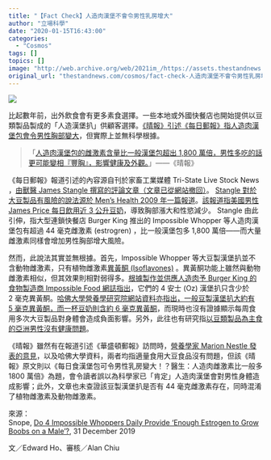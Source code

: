 ```yaml
---
title: "【Fact Check】人造肉漢堡不會令男性乳房增大"
author: "立場科學"
date: "2020-01-15T16:43:00"
categories:
  - "Cosmos"
tags: []
topics: []
image: "http://web.archive.org/web/2021im_/https://assets.thestandnews.com/media/photos/20200115-06_Mimkn_ankN4bt.png"
original_url: "thestandnews.com/cosmos/fact-check-人造肉漢堡不會令男性乳房增大"
---
```

![](http://web.archive.org/web/2021im_/https://assets.thestandnews.com/media/photos/20200115-06_Mimkn_ankN4bt.png)

比起數年前，出外飲食會有更多素食選擇。一些本地或外國快餐店也開始提供以豆類製品製成的「人造漢堡扒」供顧客選擇。[《晴報》](http://web.archive.org/web/20211229063814/https://skypost.ulifestyle.com.hk/article/2541757/%E6%AF%8F%E6%97%A5%E9%A3%9F%E6%BC%A2%E5%A0%A1%E5%8C%85%E5%8F%AF%E4%BB%A4%E7%94%B7%E6%80%A7%E4%B9%B3%E6%88%BF%E8%AE%8A%E5%A4%A7%EF%BC%81%EF%BC%9F%E9%86%AB%E7%94%9F%EF%BC%9A%E4%BA%BA%E9%80%A0%E8%82%89%E9%9B%8C%E6%BF%80%E7%B4%A0%E6%AF%94%E4%B8%80%E8%88%AC%E5%A4%9A1800%E8%90%AC%E5%80%8D)[引述《每日郵報》指人造肉漢堡包會令男性胸部變大](http://web.archive.org/web/20211229063814/https://www.dailymail.co.uk/news/article-7832593/Veterinarian-says-Impossible-Whopper-make-men-grow-breasts-soy-proteins.html)，但實際上並無科學根據。

> 「[人造肉漢堡包的雌激素含量比一般漢堡包超出 1,800 萬倍，男性多吃的話更可能變相『豐胸』，影響健康及外觀。](http://web.archive.org/web/20211229063814/https://skypost.ulifestyle.com.hk/article/2541757/%E6%AF%8F%E6%97%A5%E9%A3%9F%E6%BC%A2%E5%A0%A1%E5%8C%85%E5%8F%AF%E4%BB%A4%E7%94%B7%E6%80%A7%E4%B9%B3%E6%88%BF%E8%AE%8A%E5%A4%A7%EF%BC%81%EF%BC%9F%E9%86%AB%E7%94%9F%EF%BC%9A%E4%BA%BA%E9%80%A0%E8%82%89%E9%9B%8C%E6%BF%80%E7%B4%A0%E6%AF%94%E4%B8%80%E8%88%AC%E5%A4%9A1800%E8%90%AC%E5%80%8D)」——《晴報》

《每日郵報》報道引述的內容源自刊於家畜工業媒體 Tri-State Live Stock News ，[由獸醫 James Stangle 撰寫的評論文章（文章已從網站撤回）](http://web.archive.org/web/20211229063814/http://archive.ph/4akeJ)。 [Stangle 對於大豆製品有風險的說法源於 Men’s Health 2009 年一篇報道](http://web.archive.org/web/20211229063814/https://www.tsln.com/opinion/guest-opinion-by-dr-jim-stangle-dvm-the-impossible-whopper-retraction-sort-of/)。[該報道指美國男性 James Price 每日飲用近 3 公升豆奶](http://web.archive.org/web/20211229063814/https://www.menshealth.com/nutrition/a19539170/soys-negative-effects/)，導致胸部漲大和性慾減少。 Stangle 由此引伸，指大型連鎖快餐店 Burger King 推出的 Impossible Whopper 等人造肉漢堡包有超過 44 毫克雌激素 (estrogren) ，比一般漢堡包多 1,800 萬倍——而大量雌激素同樣會增加男性胸部增大風險。

然而，此說法其實並無根據。首先，Impossible Whopper 等大豆製漢堡扒並不含動物雌激素，只有植物雌激素[異黃酮 (Isoflavones)](http://web.archive.org/web/20211229063814/https://en.wikipedia.org/wiki/Isoflavone) 。異黃酮功能上雖然與動物雌激素相似，但其效果則相對弱得多。[根據製作並供應人造肉予 Burger King 的食物製造商 Impossible Food 網誌指出](http://web.archive.org/web/20211229063814/https://medium.com/impossible-foods/soy-facts-myths-and-why-its-in-our-new-recipe-12815b4997cf)，它們的 4 安士 (Oz) 漢堡扒只含少於 2 毫克異黃酮。[哈佛大學營養學研究院網站資料亦指出，一般豆製漢堡扒大約有 5 毫克異黃酮，而一杯豆奶則含約 6 毫克異黃酮](http://web.archive.org/web/20211229063814/https://www.hsph.harvard.edu/nutritionsource/soy/)，而現時也沒有證據顯示每周食用多次大豆製品對身體會造成負面影響。另外，此往也有研究指[以豆類製品為主食的亞洲男性沒有健康問題](http://web.archive.org/web/20211229063814/https://www.ncbi.nlm.nih.gov/pubmed/16965235)。

《晴報》雖然有在報道引述《華盛頓郵報》訪問時，[營養學家 Marion Nestle 發表的意見](http://web.archive.org/web/20211229063814/https://www.washingtonpost.com/news/voraciously/wp/2019/12/26/dear-men-theres-no-evidence-that-eating-impossible-whoppers-will-give-you-breasts/)，以及哈佛大學資料，兩者均指適量食用大豆食品沒有問題，但該《晴報》原文則以《每日食漢堡包可令男性乳房變大！？醫生：人造肉雌激素比一般多 1800 萬倍》為題，會令讀者誤以為科學家已「肯定」人造肉漢堡會對男性身體造成影響；此外，文章也未查證該豆製漢堡扒是否有 44 毫克雌激素存在，同時混淆了植物雌激素及動物雌激素。

來源：  
​Snope, [Do 4 Impossible Whoppers Daily Provide ‘Enough Estrogen to Grow Boobs on a Male’?](http://web.archive.org/web/20211229063814/https://www.snopes.com/fact-check/impossible-whoppers-estrogen/), 31 December 2019

文／Edward Ho、審核／Alan Chiu